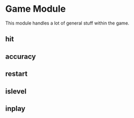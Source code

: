# Game Module
This module handles a lot of general stuff within the game.

## hit

## accuracy

## restart

## islevel

## inplay